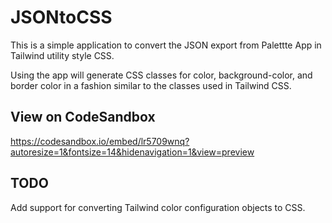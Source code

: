 # JSONtoCSS

This is a simple application to convert the JSON export from Palettte App in Tailwind utility style CSS. 

Using the app will generate CSS classes for color, background-color, and border color in a fashion similar to
the classes used in Tailwind CSS.

## View on CodeSandbox
https://codesandbox.io/embed/lr5709wnq?autoresize=1&fontsize=14&hidenavigation=1&view=preview

## TODO
Add support for converting Tailwind color configuration objects to CSS.
